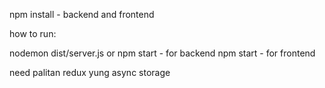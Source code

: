 npm install - backend and frontend

how to run:

nodemon dist/server.js or npm start - for backend
npm start - for frontend



need palitan redux yung async storage
